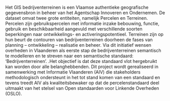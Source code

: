 Het GIS bedrijventerreinen is een Vlaamse authentieke geografische gegevensbron in beheer van het 
Agentschap Innoveren en Ondernemen. De dataset omvat twee grote entiteiten, namelijk Percelen en Terreinen. 
Percelen zijn gebruikspercelen met informatie inzake bebouwing, functie, gebruik en beschikbaarheid aangevuld met 
verschillende soorten beperkingen naar ontwikkelings- en activeringspotentieel. 
Terreinen zijn op hun beurt de contouren van bedrijventerreinen doorheen de fases van planning – ontwikkeling – realisatie en 
beheer.
Via dit initiatief wensen overheden in Vlaanderen als eerste stap de bedrijventerreinen semantisch te modelleren en te 
streven naar een semantische standaard: ‘Bedrijventerreinen’. .Het objectief is dat deze standaard vlot hergebruikt kan 
worden door alle belanghebbenden. Dit project wordt gerealiseerd in samenwerking met Informatie Vlaanderen (AIV) die 
stakeholders methodologisch ondersteunt in het tot stand komen van een standaard en tevens treedt AIV als kwaliteitsbewaker 
op dat de percelenstandaard deel uitmaakt van het stelsel van Open standaarden voor Linkende Overheden (OSLO).
